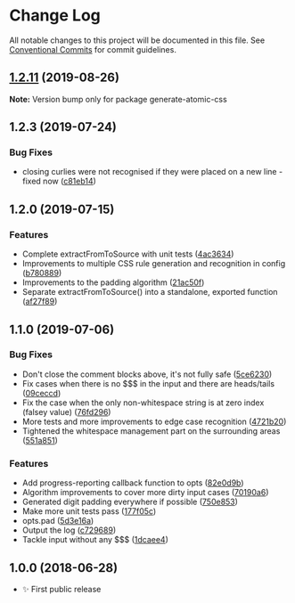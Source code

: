 # Change Log

All notable changes to this project will be documented in this file.
See [Conventional Commits](https://conventionalcommits.org) for commit guidelines.

## [1.2.11](https://gitlab.com/codsen/codsen/compare/generate-atomic-css@1.2.10...generate-atomic-css@1.2.11) (2019-08-26)

**Note:** Version bump only for package generate-atomic-css





## 1.2.3 (2019-07-24)

### Bug Fixes

- closing curlies were not recognised if they were placed on a new line - fixed now ([c81eb14](https://gitlab.com/codsen/codsen/commit/c81eb14))

## 1.2.0 (2019-07-15)

### Features

- Complete extractFromToSource with unit tests ([4ac3634](https://gitlab.com/codsen/codsen/commit/4ac3634))
- Improvements to multiple CSS rule generation and recognition in config ([b780889](https://gitlab.com/codsen/codsen/commit/b780889))
- Improvements to the padding algorithm ([21ac50f](https://gitlab.com/codsen/codsen/commit/21ac50f))
- Separate extractFromToSource() into a standalone, exported function ([af27f89](https://gitlab.com/codsen/codsen/commit/af27f89))

## 1.1.0 (2019-07-06)

### Bug Fixes

- Don't close the comment blocks above, it's not fully safe ([5ce6230](https://gitlab.com/codsen/codsen/commit/5ce6230))
- Fix cases when there is no \$\$\$ in the input and there are heads/tails ([09ceccd](https://gitlab.com/codsen/codsen/commit/09ceccd))
- Fix the case when the only non-whitespace string is at zero index (falsey value) ([76fd296](https://gitlab.com/codsen/codsen/commit/76fd296))
- More tests and more improvements to edge case recognition ([4721b20](https://gitlab.com/codsen/codsen/commit/4721b20))
- Tightened the whitespace management part on the surrounding areas ([551a851](https://gitlab.com/codsen/codsen/commit/551a851))

### Features

- Add progress-reporting callback function to opts ([82e0d9b](https://gitlab.com/codsen/codsen/commit/82e0d9b))
- Algorithm improvements to cover more dirty input cases ([70190a6](https://gitlab.com/codsen/codsen/commit/70190a6))
- Generated digit padding everywhere if possible ([750e853](https://gitlab.com/codsen/codsen/commit/750e853))
- Make more unit tests pass ([177f05c](https://gitlab.com/codsen/codsen/commit/177f05c))
- opts.pad ([5d3e16a](https://gitlab.com/codsen/codsen/commit/5d3e16a))
- Output the log ([c729689](https://gitlab.com/codsen/codsen/commit/c729689))
- Tackle input without any \$\$\$ ([1dcaee4](https://gitlab.com/codsen/codsen/commit/1dcaee4))

## 1.0.0 (2018-06-28)

- ✨ First public release
